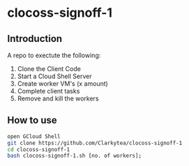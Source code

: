 # clocoss-signoff-1

## Introduction

A repo to exectute the following:
1. Clone the Client Code
2. Start a Cloud Shell Server
3. Create worker VM's (x amount)
4. Complete client tasks
5. Remove and kill the workers

## How to use

```bash
open GCloud Shell
git clone https://github.com/Clarkytea/clocoss-signoff-1
cd clocoss-signoff-1
bash clocoss-signoff-1.sh [no. of workers];
```
